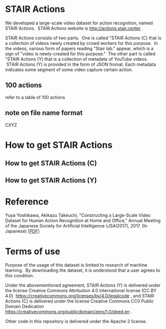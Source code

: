 # STAIR Actions
We developed a large-scale video dataset for action recognition, named STAIR Actions.  STAIR Actions website is http://actions.stair.center .

STAIR Actions consists of two parts.  One is called "STAIR Actions (C) that is a collection of videos newly created by crowd workers for this purpose.  In the videos, various form of papers reading "Stair lab." appear, which is a sign of "video is newly-created for this purpose."  The other part is called "STAIR Actions (Y) that is a collection of metadata of YouTube videos.  STAIR Actions (Y) is provided in the form of JSON fromat.  Each metadata indicates some segment of some video capture certain action.

## 100 actions

refer to a table of 100 actions

## note on file name format

CXYZ

# How to get STAIR Actions

## How to get STAIR Actions (C)

## How to get STAIR Actions (Y)

# Reference

Yuya Yoshikawa, Akikazu Takeuchi, "Constructing a Large-Scale Video Dataset for Human Action Recognition at Home and Office," Annual Meeting of the Japanese Society for Artificial Intelligence (JSAI2017), 2017. (In Japanese) [[PDF](https://kaigi.org/jsai/webprogram/2017/pdf/230.pdf)]

# Terms of use

Purpose of the usage of this dataset is limited to research of machine learning.  By downloading the dataset, it is understood that a user agrees to this condition.

Under the abovementioned agreement, STAIR Actions (Y) is delivered under the license Creative Commons Attribution 4.0 International license (CC BY 4.0)  https://creativecommons.org/licenses/by/4.0/legalcode , and STAIR Actions (C) is delivered under the license Creative Commons CC0 Public Domain Dedication https://creativecommons.org/publicdomain/zero/1.0/deed.en .

Other code in this repository is delivered under the Apache 2 license.

